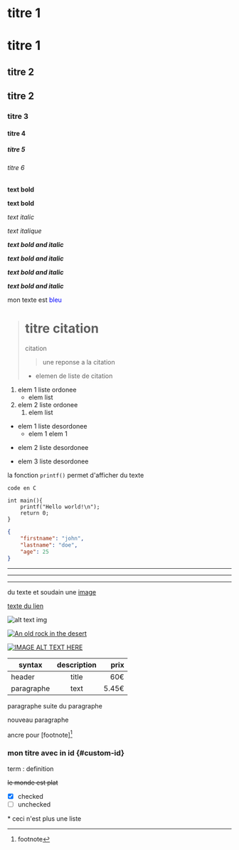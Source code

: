 # titre 1

titre 1
=======

titre 2
-------

## titre 2

### titre 3

#### titre 4 

##### titre 5

###### titre 6

**text bold**

__text bold__

_text italic_

*text italique*

***text bold and italic***

___text bold and italic___

**_text bold and italic_**

__*text bold and italic*__

mon texte est <span style="color:blue;">bleu</span>

> # titre citation
> citation
> > une reponse a la citation
> - elemen de liste de citation


1. elem 1 liste ordonee
	- elem list
2. elem 2 liste ordonee
	1. elem list

- elem 1 liste desordonee
	* elem 1 elem 1
* elem 2 liste desordonee
+ elem 3 liste desordonee

la fonction `printf()` permet d'afficher du texte

	code en C

	int main(){
		printf("Hello world!\n");
		return 0;
	}

```json
{
	"firstname": "john",
	"lastname": "doe",
	"age": 25
}
```

---

***

___

du texte et soudain une [image][1]

[1]: <lien de l'image> "texte"

[texte du lien](url)

![alt text img](url_img.png)

[![An old rock in the desert](/assets/images/shiprock.jpg "Shiprock, New Mexico by Beau Rogers")](https://www.flickr.com/photos/beaurogers/31833779864/in/photolist-Qv3rFw-34mt9F-a9Cmfy-5Ha3Zi-9msKdv-o3hgjr-hWpUte-4WMsJ1-KUQ8N-deshUb-vssBD-6CQci6-8AFCiD-zsJWT-nNfsgB-dPDwZJ-bn9JGn-5HtSXY-6CUhAL-a4UTXB-ugPum-KUPSo-fBLNm-6CUmpy-4WMsc9-8a7D3T-83KJev-6CQ2bK-nNusHJ-a78rQH-nw3NvT-7aq2qf-8wwBso-3nNceh-ugSKP-4mh4kh-bbeeqH-a7biME-q3PtTf-brFpgb-cg38zw-bXMZc-nJPELD-f58Lmo-bXMYG-bz8AAi-bxNtNT-bXMYi-bXMY6-bXMYv)

[![IMAGE ALT TEXT HERE](http://img.youtube.com/vi/YOUTUBE_VIDEO_ID_HERE/0.jpg)](http://www.youtube.com/watch?v=YOUTUBE_VIDEO_ID_HERE)

| syntax     | description | prix  |
| ------     |:-----------:| -----:|
| header     | title       | 60€   |
| paragraphe | text        | 5.45€ |

paragraphe
suite du paragraphe

nouveau paragraphe

ancre pour [footnote][^1]

[^1]: footnote

### mon titre avec in id {#custom-id}

term
: definition

~~le monde est plat~~

- [x] checked
- [ ] unchecked

\* ceci n'est plus une liste
